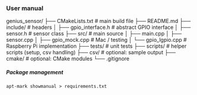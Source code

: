 ### User manual

genius_sensor/
├── CMakeLists.txt          # main build file
├── README.md
├── include/                # headers
│   ├── gpio_interface.h    # abstract GPIO interface
│   ├── sensor.h            # sensor class
├── src/                    # main source
│   ├── main.cpp
│   ├── sensor.cpp
│   ├── gpio_mock.cpp       # Mac / testing
│   └── gpio_lgpio.cpp      # Raspberry Pi implementation
├── tests/                  # unit tests
├── scripts/                # helper scripts (setup, csv handling)
├── csv/                    # optional: sample output
├── cmake/                  # optional: CMake modules
└── .gitignore

##### Package management
`apt-mark showmanual > requirements.txt`
